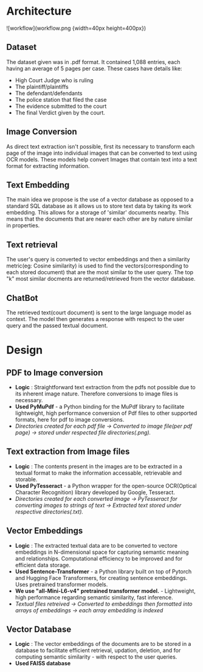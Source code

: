 # Architecture

![workflow](workflow.png {width=40px height=400px})

## Dataset
The dataset given was in .pdf format. It contained 1,088 entries, each having an average of 5 pages per case. These cases have details like:

* High Court Judge who is ruling
* The plaintiff/plaintiffs
* The defendant/defendants
* The police station that filed the case
* The evidence submitted to the court
* The final Verdict given by the court.

## Image Conversion
As direct text extraction isn't possible, first its necessary to transform each page of the image into individual images that can be converted to text using OCR models.
These models help convert Images that contain text into a text format for extracting information.

## Text Embedding
The main idea we propose is the use of a vector database as opposed to a standard SQL database as it allows us to store text data by taking its work embedding.
This allows for a storage of 'similar' documents nearby. This means that the documents that are nearer each other are by nature similar in properties.

## Text retrieval
The user's query is converted to vector embeddings and then a similarity metric(eg: Cosine similarity) is used to find the vectors(corresponding to each stored document) that are the most similar to the user query. The top "k" most similar docments are returned/retrieved from the vector database.

## ChatBot
The retrieved text(court document) is sent to the large language model as context. The model then generates a response with respect to the user query and the passed textual document.

# Design
## PDF to Image conversion
- **Logic** : Straightforward text extraction from the pdfs not possible due to its inherent image nature. Therefore conversions to image files is necessary.
- **Used PyMuPdf** - a Python binding for the MuPdf library to facilitate lightweight, high performance conversion of Pdf files to other supported formats, here for pdf to image conversions.
- *Directories created for each pdf file -> Converted to image file(per pdf page) -> stored under respected file directories(.png).*

## Text extraction from Image files
- **Logic** : The contents present in the images are to be extracted in a textual format to make the information accessable, retrievable and storable.
- **Used PyTesseract** - a Python wrapper for the open-source OCR(Optical Character Recognition) library developed by Google, Tesseract.
- *Directories created for each converted image -> PyTesseract for converting images to strings of text -> Extracted text stored under respective directories(.txt).*

## Vector Embeddings
- **Logic** : The extracted textual data are to be converted to vectore embeddings in N-dimensional space for capturing semantic meaning and relationships. Computational efficiency to be improved and for efficient data storage.
- **Used Sentence-Transformer** - a Python library built on top of Pytorch and Hugging Face Transformers, for creating sentence embeddings. Uses pretrained transformer models. 
- **We use "all-Mini-L6-v4" pretrained transformer model.** - Lightweight, high performance regarding semantic similarity, fast inference.
- *Textual files retreived -> Converted to embeddings then formatted into arrays of embeddings -> each array embedding is indexed*

## Vector Database
- **Logic** : The vector embeddings of the documents are to be stored in a database to facilitate efficient retrieval, updation, deletion, and for computing semantic similarity - with respect to the user queries.
- **Used FAISS database**
